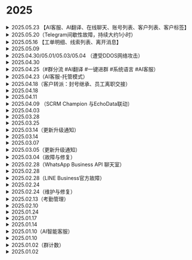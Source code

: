 # 2025

<details>

<summary>2025.05.23 【AI客服、AI翻译、在线聊天、账号列表、客户列表、客户标签】</summary>

🥳芥末小姐提醒您：SCRM Champion【AI客服、AI翻译、在线聊天、账号列表、客户列表、客户标签】功能已更新

主管端&桌面端
\
😊AI客服
\
▫️Open AI平台新增GPT-4.1模型
\
😊AI翻译
\
▫️新增GLM翻译线路，翻译速度更快捷，结果更精准
\
主管端
\
😊在线聊天
\
▫️WABA聊天新增【结束会话】功能，支持主动结束客户聊天
\
▫️系统整合多社交平台，无需激活码，实现统一查看管理，畅享高效便捷的在线聊天新体验
\
😊账号列表
\
▫️新增【社媒账号API管理】，支持管理WABA账号及客服分配
\
▫️新增【官方ID】【手机号】展示列，方便精准筛选客户账号
\
😊客户列表
\
▫️新增【官方ID】展示列，方便更快捷和精准查询客户信息
\
桌面端
\
😊客户标签
\
▫️同步主管端标签展示排序，保持标签一致性，便于使用和管理
\
😊 版本更新
\
▫️支持用户自主决定版本更新，满足用户个性化需求，提升用户体验

</details>

<details>

<summary>2025.05.20（Telegram间歇性故障，持续大约1小时）</summary>

<figure><img src="../../.gitbook/assets/image.png" alt=""><figcaption><p>telegram故障</p></figcaption></figure>

尊敬的SCRM Champion系统客户：

您好！我们注意到当前Telegram官方服务有出现少量临时性的中断问题，可能会导致部分用户信息发送异常。技术团队已第一时间介入处理和修复。

目前TG官方已经基本恢复，若您在使用过程中出现问题，请及时向客服反馈。感谢您的理解与支持，我们将持续努力为您提供更稳定的服务。

</details>

<details>

<summary>2025.05.16 【工单明细、线索列表、离开消息】</summary>

🥳芥末小姐提醒您：SCRM Champion【工单明细、线索列表、离开消息】功能已更新

主管端
\
😊工单明细新增筛选
\
▫️LINE WORKS平台新增【用户ID】搜索项
\
😊线索列表优化
\
▫️支持自定义工单列表的展示列，提升用户使用便捷性
\
桌面端：
\
😊新增离开消息：
\
▫️开启【离开消息】，当客服下班或离开时，账号将自动向客户发送自定义回复

\#SCRMChampion #离开消息 #自动回复 #工单筛选
\
🖥历史更新记录：@CPGX007TG

</details>

<details>

<summary>2025.05.09</summary>

🥳SCRM Champion系统【功能更新】通知

桌面端&系统后台
\
😊翻译升级
\
▫️DeepL翻译线路和AI翻译线路ChatGPT新增乌克兰语

\#SCRMChampion #AI翻译
\
🖥历史更新记录：@CPGX007TG

</details>

<details>

<summary>2025.04.30/05.01/05.03/05.04 （遭受DDOS网络攻击）</summary>

尊敬的SCRM Champion系统客户：

您好！产品正在持续遭受DDOS攻击，导致当前服务出现临时性的中断问题，可能会导致部分用户在使用过程中出现异常。技术团队已第一时间介入处理和修复。

恢复后将同步更新。感谢您的理解与支持，我们将持续努力为您提供更稳定的服务。



尊敬SCRM Champion系统的用户：

您好！因DDOS网络攻击造成部分用户服务中断问题，经过技术团队紧急修复，产品服务已全面恢复，您可以正常登录并使用所有功能，数据安全无任何影响。

感谢您在故障期间的耐心等待与理解。如仍有异常，请随时联系客服反馈。

</details>

<details>

<summary>2025.04.30</summary>

🥳SCRM Champion系统【功能更新】通知

系统后台：
\
😊自动炒群优化升级：
\
▫️新增【自定义剧本】模式，设置话术场景和角色对话，提升社群活跃度
\
▫️支持添加备用角色，炒群主账号异常时可自动替换，确保炒群任务持续进行

\#自动炒群 #语音翻译

</details>

<details>

<summary>2025.04.25（#群分流 #AI翻译 #一键进群 #系统语言 #AI客服）</summary>

SCRM Champion系统【功能更新】通知

桌面端：
\
😊系统语言升级：
\
▫️新增日语
\
😊新增一键进群：
\
▫️支持WA/TG账号批量加群


\
桌面端&系统后台：
\
😊AI翻译线路升级：
\
▫️GPT/DeepSeek翻译线路新增【阿塞拜疆】语
\
😊AI客服升级：
\
▫️Dify平台完成图片调式后，对应的AI客服支持图片回复
\
系统后台：
\
😊后台UI优化：
\
▫️【激活码管理】、【账号管理】、【线索管理】UI优化，提升客户体验
\
😊群分流链接升级：
\
▫️设置群组的每日新增线索目标、总线索目标和线索重置时间，便于管理线索目标，并灵活调整策略

</details>

<details>

<summary>2025.04.23（AI客服-托管模式）</summary>

<figure><img src="../../.gitbook/assets/image (1) (1).png" alt=""><figcaption><p>AI客服：托管模式</p></figcaption></figure>

【AI客服】现已支持托管模式，即刻开启全新体验！

通过接入Dify和OpenAI平台的API，桌面端会话聊天直接应用AI客服，能够显著提高客服回复效率，降低人力成本。当客服不能及时响应时，也能够自动回复客户，实现全天候服务。

✅辅助模式：辅助客服快速回复客户，从知识库中提取答案作为预览，客服可复制发送，提高工作效率
\
✅托管模式：适用于客服不在线时，从知识库里识别内容进行自动回复，实现全天候服务，提升客户体验

</details>

<details>

<summary>2025.04.18（客户转派：封号继承、员工离职交接）</summary>

<figure><img src="../../.gitbook/assets/image (1).png" alt=""><figcaption><p>封号继承</p></figcaption></figure>

【SCRM Champion】客户转派上线！

账号被封导致数据丢失？员工离职数据交接不便？客户转派解决您的烦恼，客户资料、标签、跟进记录、聊天消息无损备份，数据安全无忧！
\
可用于封号继承、账号更换、员工离职等业务场景
\
支持单个或批量转移账号数据，适用于 TG、WA、LINE 平台

</details>

<details>

<summary>2025.04.18</summary>

SCRM Champion系统【功能更新】通知

主管端优化升级
\
去重线索池：
\
▫️【导入线索】新增Messenger平台
\
▫️【一键删除】更改为【快速删除】，支持用户删除指定平台和数量的线索
\
账号列表：
\
▫️激活码备注在账号列表悬浮显示，方便查询账号归属
\
运营管理：
\
▫️文本类型的公共素材自动上传至AI客服的知识库中，提高AI客服的话术配置效率和响应准确率
\
账号列表和工单明细：
\
▫️LINE和Zalo平台【主号链接】支持手动复制官方链接进行编辑，以便更准确地进行分流和分配

</details>

<details>

<summary>2025.04.11</summary>

SCRM Champion系统【功能更新】通知

桌面端优化升级
\
基本设置：
\
▫️新增清除全部缓存功能，减少设备空间占用，提升用户体验
\
【AI客服】：
\
▫️新增托管模式，适用客服离线时从知识库里识别内容进行自动回复

</details>

<details>

<summary>2025.04.09 （SCRM Champion 与EchoData联动）</summary>

<figure><img src="../../.gitbook/assets/image (46).png" alt=""><figcaption><p>SCRM Champion EchoData</p></figcaption></figure>

SCRM Champion\&EchoData数据联动！

SCRM Champion上传数据时支持将粉丝数据入库至EchoData。
\
SCRM Champion数据同步007TG生态数据中心后，可通过 EchoData 进行多维度数据分析，获取自身及生态内其他用户对该数据的营销情况。
\
后续将支持粉丝数据的营销效果分析，敬请期待！

</details>

<details>

<summary>2025.04.03</summary>

SCRM Champion系统【功能更新】通知

群组列表升级：
\
▫️支持手动编辑TG、WA进群链接，方便用户加入群组
\
▫️新增【会话存档】列，支持手动开启/关闭群组会话存档，提高用户自主性

</details>

<details>

<summary>2025.03.28</summary>

SCRM Champion系统【功能更新】通知

桌面端：
\
聚合翻译升级：
\
▫️DeepSeek线路支持反向翻译，可用于提高翻译质量
\
【群发消息】优化：
\
▫️【消息间隔时间/对话间隔时间】支持手动输入数值，方便群发操作

主管端：
\
后台菜单整合及UI优化：
\
▫️优化页面设计，页面布局更合理，交互更快捷，体验更流畅
\
【会话存档】升级：
\
▫️新增WA平台外部群存档，助力员工合规管理及客户关系维护
\
【账号列表】升级：
\
▫️支持查看账号上下线时间详情，有效统计员工的使用情况，优化资源管理

</details>

<details>

<summary>2025.03.25</summary>

SCRM Champion系统【功能更新】通知

桌面端优化升级：
\
【会话列表】升级：
\
▫️新增【刷新会话】按钮，优化交互流畅度并提升刷新响应效率
\
【快捷回复】优化：
\
▫️固定【直接发送/先翻译再发送】按钮，提升消息发送效率与便利性

主管端优化升级：
\
【AI客服管理】升级：
\
▫️支持配置OpenAI平台，满足用户更多平台需求
\
【在线聊天】升级：
\
▫️WABA聊天支持图片/视频接收和发送，提升沟通效率与营销灵活性
\
【社群管理】升级：
\
▫️新增【一键进群】，支持WA/TG批量加群，助力营销引流、社群运营
\
【会话统计】升级：
\
▫️新增切换查看维度按钮，支持按员工账号及绑定社交账号查看详情，更全面分析员工工作表现

</details>

<details>

<summary>2025.03.14（更新升级通知）</summary>

尊敬的SCRM Champion系统客户：

您好！我们将于吉隆坡时间2025年3⽉17⽇ 09:30 AM 至 11:00 AM 进行系统重大组件升级，提升用户体验，以下功能将无法使用：

系统后台：分享页面、客户列表、会话存档、激活码创建、线索标签、社交账号列表、工作合规、线索活跃度、导入线索去重，设备信息。
\
桌面端：修改备注、跟进记录。

感谢您的理解与支持。如您发现任何异常，请及时联系客服反馈，我们将竭力为您服务！



2025.03.17

尊敬的SCRM Champion系统客户：

您好！感谢您对SCRM Champion的信任与支持。经过技术团队的快速升级，系统已经恢复正常使用，数据安全无影响。

如您发现其他任何异常，请及时联我们客服团队，我们将竭力为您服务！

</details>

<details>

<summary>2025.03.14</summary>

SCRMChampion系统【功能更新】通知

【会话存档】升级：
\
▫️TG平台新增外部群数据支持，可查看外部群聊天消息和监控外部群

</details>

<details>

<summary>2025.03.07</summary>

SCRMChampion系统【功能更新】通知

【敏感行为】升级：
\
▫️支持查看WhatsApp平台删除视频消息的记录
\
【WA计数】升级：
\
▫️优化 WA 线索的统计方式，使线索统计更加高效和及时
\
【会话存档】升级：
\
▫️WhatsApp平台支持视频接收与发送，满足用户多样化的使用需求
\
【重粉标记】升级：
\
▫️ 标记范围新增【去重线索池】，客服对接客户属于线索池线索时显示标记

</details>

<details>

<summary>2025.03.05（更新升级通知）</summary>

尊敬的SCRM Champion系统客户：

您好！我们将于吉隆坡时间2025年3⽉6⽇ 09:30 AM 至 10:00 AM 进行系统重大组件升级，提升用户体验，以下功能将无法使用：

系统后台：分享页面、客户列表、会话存档、激活码创建、线索标签、社交账号列表、工作合规、线索活跃度等，导入线索去重，设备信息。 桌面端：修改备注、跟进记录。

感谢您的理解与支持。如您发现任何异常，请及时联系客服反馈，我们将竭力为您服务！



2025.03.06

尊敬的SCRM Champion系统客户：

您好！感谢您对SCRM Champion的信任与支持。经过技术团队的快速升级，系统已经恢复正常使用，数据安全无影响。

如您发现其他任何异常，请及时联我们客服团队，我们将竭力为您服务！

</details>

<details>

<summary>2025.03.04（故障与修复）</summary>

📣Emergency maintenance announcement:

The SCRMChampion system is currently under emergency maintenance. We deeply apologize and thank you for your understanding and patience. Please pay close attention to our follow-up notifications to ensure you get the latest service status updates.

📣紧急维护公告：

当前SCRMChampion系统紧急维护中，我们深感歉意，并感谢您的理解与耐心。请密切关注我们的后续通知，确保您获取最新的服务状态更新。



尊敬的SCRM Champion系统客户：

您好！感谢您对SCRM Champion的信任与支持。经过技术团队的全力修复，系统已经恢复正常，数据安全无影响。

如您发现其他任何异常，请及时联我们客服团队。再次感谢您的理解与支持！

</details>

<details>

<summary>2025.02.28（WhatsApp Business API 聊天室）</summary>

😎【SCRM Champion】在线聊天室上线！

快速集成 WhatsApp Business API，让企业轻松统一管理与客户的 WA 消息；接入后可统一接收和回复客户信息，高效管理WA通信，全面提升客户服务质量。

😊提高运营效率：通过自动化消息处理和客户服务功能，减少人工成本，提高运营效率，降低企业成本&#x20;

😊增强企业信任度：凭借高安全性的 WhatsApp Business API 和官方认证的企业绿标，提升客户对企业的信任感&#x20;

😊个性化服务：通过实时沟通与个性化服务，打造更优质的用户体验，增强客户满意度，同时助力提升品牌形象&#x20;

即将接入Telegram、LINE平台API，敬请期待！&#x20;

</details>

<details>

<summary>2025.02.28</summary>

SCRMChampion系统【功能更新】通知

😊【会话统计】优化： ▫️支持查看敏感词与敏感行为详情，分析管理更精准。&#x20;

😊【系统后台&登录页UI优化】： ▫️界面全新升级，颜值与体验双提升，操作更舒适流畅！&#x20;

😊【线索管理】优化： ▫️去重线索池新增【一键删除】功能，清理导入数据更便捷。&#x20;

😊【跟进记录】优化： ▫️移除24小时删除限制，记录管理更灵活，满足多样化需求！&#x20;

😊【会话列表】升级： ▫️桌面端新增顶部集中分布，快速定位会话，多账号操作更高效！&#x20;

😊【会话存档】升级： ▫️可导出近28天聊天记录，数据更全面，助力月度总结和话术优化！

</details>

<details>

<summary>2025.02.28（LINE Business官方故障）</summary>

尊敬的SCRM Champion系统客户：

您好！由于LINE Business官方故障原因，导致账号登录出现【发生暂时性错误】，请等待官方处理。

恢复后我们将第一时间通知您，感谢您的理解与支持。如有其他问题需要进一步协助，请随时联系我们的客服团队，我们将竭力为您服务！



尊敬的SCRM Champion系统客户：

您好！LINE Business官方故障已修复，受影响的LINE Business平台已经恢复正常使用！

如您发现其他任何异常，请及时联我们客服团队。感谢您的理解与支持！

</details>

<details>

<summary>2025.02.24</summary>

SCRMChampion系统【功能更新】通知

😊【内控管理】升级： ▫️新增【消息类型管控】功能，支持限制员工社交账号发送和接收：图片、链接、语音、视频和附件消息。

😊【TG超级置顶】优化： ▫️支持文件夹对话置顶，方便用户搜索和管理重要对话

😊【会话存档】升级： ▫️LINE平台支持查看和发送【视频】类型消息 ▫️Telegram平台支持查看和发送【附件】类型消息

😊计数功能升级： ▫️新增指定工单去重，可选择当前工单与所需去重的工单进行对比

</details>

<details>

<summary>2025.02.24（维护与修复）</summary>

尊敬SCRM Champion系统的用户：

您好！我们监测到当前产品后台服务出现访问异常，技术团队已在第一时间排查修复。

我们预计将在30分钟内完全恢复服务（具体时间视修复进度可能提前）。期间您可能暂时无法登录后台或使用部分功能，数据安全不会受到影响。

对此我们深表歉意，感谢您的理解与支持。如有紧急需求，请联系客服，谢谢



尊敬SCRM Champion系统的用户：

您好！经过技术团队紧急修复，产品后台服务已全面恢复，您可以正常登录并使用所有功能，数据安全无影响。

感谢您在故障期间的耐心等待与理解。如仍有异常，请随时联系客服反馈。

</details>

<details>

<summary>2025.02.13（考勤管理）</summary>

![](<../../.gitbook/assets/image (35).png>)

**【SCRM Champion】考勤管理上线！**

根据企业需求设置考勤规则，支持固定班制、排班制、自由班制等多种工作模式，自动统计员工打卡数据，员工可在桌面端用子账号登录并进行考勤打卡，轻松管理考勤！

1️⃣考勤报表：自动统计员工考勤数据&#x20;

2️⃣考勤组管理：设置出勤人员、出勤时间&#x20;

3️⃣排班管理：按需为员工安排工作班次，支持按天排班、周期排班&#x20;

4️⃣班次管理：灵活安排员工班次，设置明确的上下班时间及打卡规则

</details>

<details>

<summary>2025.02.10</summary>

1️&#x20E3;**【AI智能客服】优化**：

&#x20;新增配置指引，优化功能体验，提升使用便捷性与整体体验

</details>

<details>

<summary>2025.01.24</summary>

1️&#x20E3;**【会话统计】升级**：

&#x20;新增群发任务数据统计，方便查看群发任务数据和调整群发策略&#x20;



**2️⃣新增【翻译管理】**：

&#x20;可在后台配置自己的OpenAI翻译模型，支持员工在桌面端选择使用&#x20;



**3️⃣【会话存档】升级**：&#x20;

新增聊天记录模糊搜索，支持连续四字及以上关键词检索，便于主管快速查询所需信息

</details>

<details>

<summary>2025.01.17</summary>

1️⃣【语音翻译】升级：

新增有道线路，支持葡萄牙语（巴西）语音转文字

</details>

<details>

<summary>2025.01.14</summary>

1️⃣新增AI翻译线路—DeepSeek：&#x20;

文本翻译更准确，同时语言理解能力更强



2️⃣新增识别web3地址信息：&#x20;

检测地址：波场、以太坊

自动检测桌面端私聊/群聊消息的钱包地址，识别并提醒危险钱包地址，保障用户财产安全

</details>

<details>

<summary>2025.01.10（AI智能客服）</summary>

![](<../../.gitbook/assets/image (36).png>)

**【AI智能客服管理】上线！SCRM Champion开启全新体验！**

支持接入第三方API（Dify平台），可用于桌面端会话聊天使用，支持辅助模式，提高客服效率和降低人工回复成本！

✅辅助模式：辅助客服提供回复话术场景，从知识库里抽取该消息答案为预览状态，客服可快速发送&#x20;

✅一键使用：支持桌面端直接选用机器人&#x20;

✅数据列表：所有机器人一目了然，快速管理机器人状态

</details>

<details>

<summary>2025.01.10</summary>

1️⃣LINE平台调整：

▫️限制桌面端表情包弹窗宽度，提高用户阅读和操作的舒适性 ▫️会话存档支持查看图片类型的聊天消息，方便更全面查看员工聊天记录&#x20;



2️⃣【Webhook】设置升级：&#x20;

▫️增加配置平台以及简化配置流程，方便没有开发基础的用户直接使用平台提醒&#x20;



3️⃣【敏感行为监控】升级：&#x20;

▫️新增LINE平台【删除消息】【删除对话】的敏感行为监控，支持查询管理员工敏感行为问题&#x20;



4️⃣新增外部群统计：&#x20;

▫️群组列表更新统计规则，具有管理权限的群组统计为内部群，仅为群成员的群组为外部群，内外部群均会记录在群组列表

</details>

<details>

<summary>2025.01.02（群计数）</summary>

![](<../../.gitbook/assets/image (37).png>)

**SCRM Champion【新成员统计】上线！**

自动追踪并统计指定时间段内的新进群成员、净增成员以及重复客户数量等关键指标&#x20;

✔️ 可作为社群有效统计实际粉丝量的工具&#x20;

✔️适用于群成员去重及流量结算的依据&#x20;

✔️通过分流链接将数据分享给业务双方，让双方查看实时数据

</details>

<details>

<summary>2025.01.02</summary>

1️⃣【会话存档】升级：&#x20;

▫️Telegram平台会话存档新增贴纸消息&#x20;



2️⃣【线索列表】升级：&#x20;

▫️支持按工单号模糊搜索，方便快速查找相似工单&#x20;



3️⃣【LINE WORKS】支持计数：&#x20;

▫️可用于工单去重，流量计数，重粉查询等业务场景&#x20;



4️⃣【账号列表】优化：&#x20;

▫️支持分享工单后接收方编辑【备注2】，方便员工编辑业务内容&#x20;

▫️账号列表新增自定义设置，可按照个人需求设置账号列表显示列&#x20;



5️⃣【关键词自动回复】升级：&#x20;

▫️新增关键词触发频率及触发详情表单，支持关键词单独或全局设置固定时间内仅触发一次

</details>
